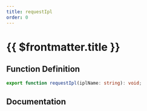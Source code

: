```yaml
---
title: requestIpl
order: 0
---
```


# {{ $frontmatter.title }}

## Function Definition

```ts
export function requestIpl(iplName: string): void;
```

## Documentation

<!--@include: ./parts/requestIpl.md-->
